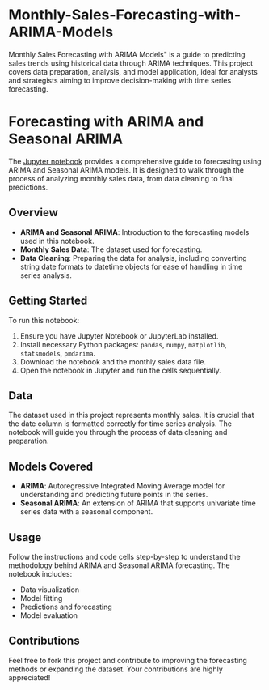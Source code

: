 # Monthly-Sales-Forecasting-with-ARIMA-Models
Monthly Sales Forecasting with ARIMA Models" is a guide to predicting sales trends using historical data through ARIMA techniques. This project covers data preparation, analysis, and model application, ideal for analysts and strategists aiming to improve decision-making with time series forecasting.


# Forecasting with ARIMA and Seasonal ARIMA

The [Jupyter notebook]() provides a comprehensive guide to forecasting using ARIMA and Seasonal ARIMA models. It is designed to walk through the process of analyzing monthly sales data, from data cleaning to final predictions.

## Overview

- **ARIMA and Seasonal ARIMA**: Introduction to the forecasting models used in this notebook.
- **Monthly Sales Data**: The dataset used for forecasting.
- **Data Cleaning**: Preparing the data for analysis, including converting string date formats to datetime objects for ease of handling in time series analysis.

## Getting Started

To run this notebook:

1. Ensure you have Jupyter Notebook or JupyterLab installed.
2. Install necessary Python packages: `pandas`, `numpy`, `matplotlib`, `statsmodels`, `pmdarima`.
3. Download the notebook and the monthly sales data file.
4. Open the notebook in Jupyter and run the cells sequentially.

## Data

The dataset used in this project represents monthly sales. It is crucial that the date column is formatted correctly for time series analysis. The notebook will guide you through the process of data cleaning and preparation.

## Models Covered

- **ARIMA**: Autoregressive Integrated Moving Average model for understanding and predicting future points in the series.
- **Seasonal ARIMA**: An extension of ARIMA that supports univariate time series data with a seasonal component.

## Usage

Follow the instructions and code cells step-by-step to understand the methodology behind ARIMA and Seasonal ARIMA forecasting. The notebook includes:

- Data visualization
- Model fitting
- Predictions and forecasting
- Model evaluation

## Contributions

Feel free to fork this project and contribute to improving the forecasting methods or expanding the dataset. Your contributions are highly appreciated!
